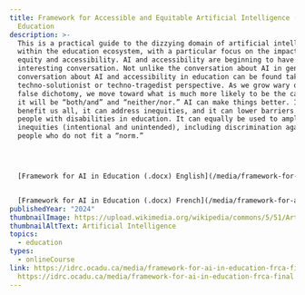 ```yaml
---
title: Framework for Accessible and Equitable Artificial Intelligence (AI) in
  Education
description: >-
  This is a practical guide to the dizzying domain of artificial intelligence
  within the education ecosystem, with a particular focus on the impact on
  equity and accessibility. AI and accessibility are beginning to have an
  interesting conversation. Not unlike the conversation about AI in general, the
  conversation about AI and accessibility in education can be found taking a
  techno-solutionist or techno-tragedist perspective. As we grow wary of this
  false dichotomy, we move toward what is much more likely to be the case: that
  it will be “both/and” and “neither/nor.” AI can make things better. It can
  benefit us all, it can address inequities, and it can lower barriers for
  people with disabilities in education. It can equally be used to amplify
  inequities (intentional and unintended), including discrimination against
  people who do not fit a “norm.”




  [Framework for AI in Education (.docx) English](/media/framework-for-ai-in-education.docx)


  [Framework for AI in Education (.docx) French](/media/framework-for-ai-in-education-frca-final.docx)
publishedYear: "2024"
thumbnailImage: https://upload.wikimedia.org/wikipedia/commons/5/51/Artificial_Intelligence%2C_AI.jpg
thumbnailAltText: Artificial Intelligence
topics:
  - education
types:
  - onlineCourse
link: https://idrc.ocadu.ca/media/framework-for-ai-in-education-frca-final.docx,
  https://idrc.ocadu.ca/media/framework-for-ai-in-education-frca-final.docx
---
```

